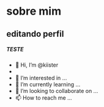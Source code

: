   # sobre mim
  
  ## editando perfil
  
  ##### TESTE




- 👋 Hi, I’m @kiister
-
-  👀 I’m interested in ...
- 🌱 I’m currently learning ...
- 💞️ I’m looking to collaborate on ...
- 📫 How to reach me ...

<!---
kiister/kiister is a ✨ special ✨ repository because its `README.md` (this file) appears on your GitHub profile.
You can click the Preview link to take a look at your changes.
--->
